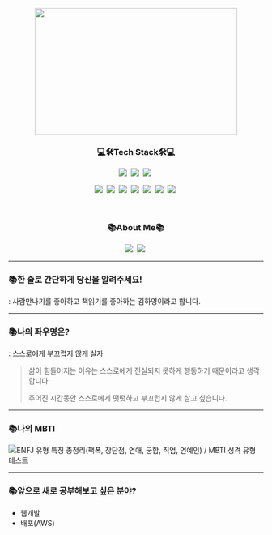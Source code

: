 <p align="center">
  <img src="https://user-images.githubusercontent.com/58512335/123057651-06634b00-d443-11eb-8975-38e74b7b52a7.jpg" width="400" height="250">
</p>

<h3 align="center">💻🛠Tech Stack🛠💻</h2>

<p align="center">
  <img src="https://img.shields.io/badge/Python-3766AB?style=flat-square&logo=Python&logoColor=white"/></a>&nbsp
  <img src="https://img.shields.io/badge/Django-092E20?style=flat-square&logo=Django&logoColor=white"/></a>&nbsp
  <img src="https://img.shields.io/badge/MySQL-4479A1?style=flat-square&logo=MySQL&logoColor=white"/></a>&nbsp
 </p>
<p align="center">
  <img src="https://img.shields.io/badge/HTML-E34F26?style=flat-square&logo=HTML&logoColor=white"/></a>&nbsp 
  <img src="https://img.shields.io/badge/CSS3-1572B6?style=flat-square&logo=CSS3&logoColor=white"/></a>&nbsp 
  <img src="https://img.shields.io/badge/Java-007396?style=flat-square&logo=Java&logoColor=white"/></a>&nbsp 
  <img src="https://img.shields.io/badge/JavaScript-F7DF1E?style=flat-square&logo=JavaScript&logoColor=white"/></a>&nbsp
  <img src="https://img.shields.io/badge/C-A8B9CC?style=flat-square&logo=C&logoColor=white"/></a>&nbsp 
  <img src="https://img.shields.io/badge/Ruby-CC342D?style=flat-square&logo=Ruby&logoColor=white"/></a>&nbsp 
  <img src="https://img.shields.io/badge/Slack-4A154B?style=flat-square&logo=Slack&logoColor=white"/></a>&nbsp 
</p>

&nbsp;

<h3 align="center">📚About Me📚</h2>
<p align="center">
  <a href="https://thedayof-1.tistory.com/"><img src="https://img.shields.io/badge/Tech Blog-A100FF?style=flat-square&logo=Bloglovin&logoColor=white&link=thedayof-1.tistory.com"/></a>&nbsp
    <a href="https://www.instagram.com/hazzzzzzzero"><img src="https://img.shields.io/badge/Instagram-E4405F?style=flat-square&logo=Instagram&logoColor=white&link=https://www.instagram.com/hazzzzzzzero/"/></a>&nbsp
</p>

---

### 📚한 줄로 간단하게 당신을 알려주세요! 

: 사람만나기를 좋아하고 책읽기를 좋아하는 김하영이라고 합니다.

---

### 📚나의 좌우명은? 

: 스스로에게 부끄럽지 않게 살자

> 삶이 힘들어지는 이유는 스스로에게 진실되지 못하게 행동하기 때문이라고 생각합니다. 
>
> 주어진 시간동안 스스로에게 떳떳하고 부끄럽지 않게 살고 싶습니다.

---

### 📚나의 MBTI 

![ENFJ 유형 특징 총정리(팩폭, 장단점, 연애, 궁합, 직업, 연예인) / MBTI 성격 유형 테스트](https://blog.kakaocdn.net/dn/b9tRmW/btqYkacndeY/T2qVrTyKLNqklnJZMuCO61/img.png)

---

### 📚앞으로 새로 공부해보고 싶은 분야?

* 웹개발
* 배포(AWS)

